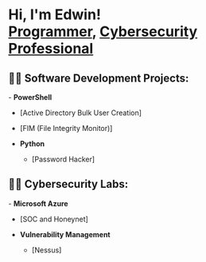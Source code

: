 <h1>Hi, I'm Edwin! <br/><a href="https://github.com/Edwinccn/">Programmer</a>, <a href="https://www.linkedin.com/in/edwin-c-2ab41a13/">Cybersecurity Professional</a>

<h2>👨‍💻 Software Development Projects:</h2>
- <b>PowerShell</b>  

  - [Active Directory Bulk User Creation]  

  - [FIM (File Integrity Monitor)]  

- <b>Python</b>
  
  - [Password Hacker]

<h2>👨‍💻 Cybersecurity Labs: </h2>
- <b>Microsoft Azure</b>  

  - [SOC and Honeynet]  

- <b>Vulnerability Management</b>

  - [Nessus]
